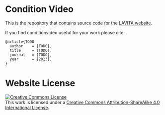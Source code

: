 # Condition Video

This is the repository that contains source code for the [LAVITA website](https://maxin-cn.github.io/lavita_project/).

If you find conditionvideo useful for your work please cite:
```
@article{TODO
  author    = {TODO},
  title     = {TODO},
  journal   = {TODO},
  year      = {2023},
}
```

# Website License
<a rel="license" href="http://creativecommons.org/licenses/by-sa/4.0/"><img alt="Creative Commons License" style="border-width:0" src="https://i.creativecommons.org/l/by-sa/4.0/88x31.png" /></a><br />This work is licensed under a <a rel="license" href="http://creativecommons.org/licenses/by-sa/4.0/">Creative Commons Attribution-ShareAlike 4.0 International License</a>.
